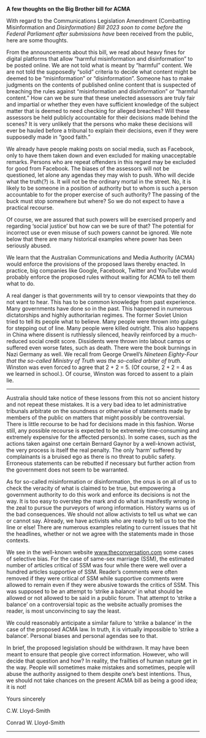**A few thoughts on the Big Brother bill for ACMA**

With regard to the Communications Legislation Amendment (Combatting Misinformation and
_Disinformation) Bill 2023 soon to come before the Federal Parliament after submissions have_
been received from the public, here are some thoughts.

From the announcements about this bill, we read about heavy fines for digital platforms that
allow “harmful misinformation and disinformation” to be posted online. We are not told
what is meant by “harmful” content. We are not told the supposedly “solid” criteria to decide
what content might be deemed to be “misinformation” or “disinformation”. Someone has to
make judgments on the contents of published online content that is suspected of breaching the
rules against “misinformation and disinformation” or “harmful content.” How can we be sure
that these unelected assessors are truly fair and impartial or whether they even have sufficient
knowledge of the subject matter that is deemed to need checking for alleged breaches? Will
these assessors be held publicly accountable for their decisions made behind the scenes? It is
very unlikely that the persons who make these decisions will ever be hauled before a tribunal
to explain their decisions, even if they were supposedly made in “good faith.”

We already have people making posts on social media, such as Facebook, only to have them
taken down and even excluded for making unacceptable remarks. Persons who are repeat
offenders in this regard may be excluded for good from Facebook. The biases of the
assessors will not be questioned, let alone any agendas they may wish to push. Who will
decide what the truth(?) is. It will not be the ordinary mortal in the street. No, it is likely to
be someone in a position of authority but to whom is such a person accountable to for the
proper exercise of such authority? The passing of the buck must stop somewhere but where?
So we do not expect to have a practical recourse.

Of course, we are assured that such powers will be exercised properly and regarding ‘social
justice’ but how can we be sure of that? The potential for incorrect use or even misuse of
such powers cannot be ignored. We note below that there are many historical examples
where power has been seriously abused.

We learn that the Australian Communications and Media Authority (ACMA) would enforce
the provisions of the proposed laws thereby enacted. In practice, big companies like Google,
Facebook, Twitter and YouTube would probably enforce the proposed rules without waiting
for ACMA to tell them what to do.

A real danger is that governments will try to censor viewpoints that they do not want to hear.
This has to be common knowledge from past experience. Many governments have done so in
the past. This happened in numerous dictatorships and highly authoritarian regimes. The
former Soviet Union tried to tell its people what to believe. Many people were thrown into
gulags for stepping out of line. Many people were killed outright. This also happens in
China where dissent is ruthlessly silenced, heavily reinforced by a much-reduced social credit
score. Dissidents were thrown into labout camps or suffered even worse fates, such as death.
There were the book burnings in Nazi Germany as well. We recall from George Orwell’s
_Nineteen Eighty-Four that the so-called Ministry of Truth was the so-called arbiter of truth._
Winston was even forced to agree that 2 + 2 = 5. (Of course, 2 + 2 = 4 as we learned in
school.). Of course, Winston was forced to assent to a plain lie.


-----

Australia should take notice of these lessons from this not so ancient history and not repeat
these mistakes. It is a very bad idea to let administrative tribunals arbitrate on the soundness
or otherwise of statements made by members of the public on matters that might possibly be
controversial. There is little recourse to be had for decisions made in this fashion. Worse
still, any possible recourse is expected to be extremely time-consuming and extremely
expensive for the affected person(s). In some cases, such as the actions taken against one
certain Bernard Gaynor by a well-known activist, the very process is itself the real penalty.
The only ‘harm’ suffered by complainants is a bruised ego as there is no threat to public
safety. Erroneous statements can be rebutted if necessary but further action from the
government does not seem to be warranted.

As for so-called misinformation or disinformation, the onus is on all of us to check the
veracity of what is claimed to be true, but empowering a government authority to do this
work and enforce its decisions is not the way. It is too easy to overstep the mark and do what
is manifestly wrong in the zeal to pursue the purveyors of wrong information. History warns
us of the bad consequences. We should not allow activists to tell us what we can or cannot
say. Already, we have activists who are ready to tell us to toe the line or else! There are
numerous examples relating to current issues that hit the headlines, whether or not we agree
with the statements made in those contexts.

We see in the well-known website www.theconversation.com some cases of selective bias.
For the case of same-sex marriage (SSM), the estimated number of articles critical of SSM
was four while there were well over a hundred articles supportive of SSM. Reader’s
comments were often removed if they were critical of SSM while supportive comments were
allowed to remain even if they were abusive towards the critics of SSM. This was supposed
to be an attempt to ‘strike a balance’ in what should be allowed or not allowed to be said in a
public forum. That attempt to ‘strike a balance’ on a controversial topic as the website
actually promises the reader, is most unconvincing to say the least.

We could reasonably anticipate a similar failure to ‘strike a balance’ in the case of the
proposed ACMA law. In truth, it is virtually impossible to ‘strike a balance’. Personal biases
and personal agendas see to that.

In brief, the proposed legislation should be withdrawn. It may have been meant to ensure that
people give correct information.  However, who will decide that question and how? In
reality, the frailties of human nature get in the way. People will sometimes make mistakes
and sometimes, people will abuse the authority assigned to them despite one’s best intentions.
Thus, we should not take chances on the present ACMA bill as being a good idea; it is not!

Yours sincerely

C.W. Lloyd-Smith

Conrad W. Lloyd-Smith


-----


